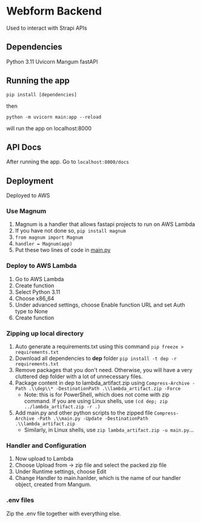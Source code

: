 # Webform Backend
Used to interact with Strapi APIs
## Dependencies
Python 3.11
Uvicorn
Mangum
fastAPI
## Running the app
```
pip install [dependencies]
```
then
```
python -m uvicorn main:app --reload
```
will run the app on localhost:8000
## API Docs
After running the app. Go to ```localhost:8000/docs```
## Deployment
Deployed to AWS
### Use Magnum

1. Magnum is a handler that allows fastapi projects to run on AWS Lambda
2. If you have not done so, `pip install magnum`
3. `from magnum import Magnum`
4. `handler = Magnum(app)`
5. Put these two lines of code in [main.py](http://main.py/)

### Deploy to AWS Lambda

1. Go to AWS Lambda
2. Create function
3. Select Python 3.11
4. Choose x86_64
5. Under advanced settings, choose Enable function URL and set Auth type to None
6. Create function

### Zipping up local directory

1. Auto generate a requirements.txt using this command `pip freeze > requirements.txt`
2. Download all dependencies to **dep** folder `pip install -t dep -r requirements.txt`
3. Remove packages that you don't need. Otherwise, you will have a very cluttered dep folder with a lot of unnecessary files.
4. Package content in dep to lambda_artifact.zip using `Compress-Archive -Path .\\dep\\* -DestinationPath .\\lambda_artifact.zip -Force`
    - Note: this is for PowerShell, which does not come with zip command. If you are using Linux shells, use `(cd dep; zip ../lambda_artifact.zip -r .)`
5. Add main.py and other python scripts to the zipped file `Compress-Archive -Path .\\main.py -Update -DestinationPath .\\lambda_artifact.zip`
    - Similarly, in Linux shells, use `zip lambda_artifact.zip -u main.py`...

### Handler and Configuration

1. Now upload to Lambda
2. Choose Upload from -> zip file and select the packed zip file
3. Under Runtime settings, choose Edit
4. Change Handler to main.hanlder, which is the name of our handler object, created from Mangum.

### .env files

Zip the .env file together with everything else.